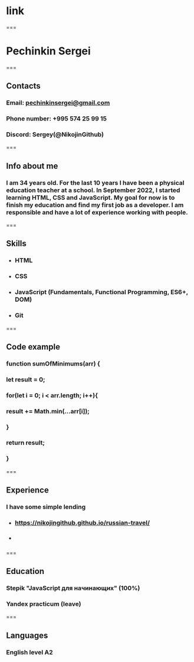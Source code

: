 # link
===
# Pechinkin Sergei
===
## Contacts
### Email: pechinkinsergei@gmail.com
### Phone number: +995 574 25 99 15 
### Discord: Sergey(@NikojinGithub)
===
## Info about me
### I am 34 years old. For the last 10 years I have been a physical education teacher at a school. In September 2022, I started learning HTML, CSS and JavaScript. My goal for now is to finish my education and find my first job as a developer. I am responsible and have a lot of experience working with people.
===
## Skills
* ### HTML
* ### CSS
* ### JavaScript (Fundamentals, Functional Programming, ES6+, DOM)
* ### Git
===
## Code example
### function sumOfMinimums(arr) {
  ### let result = 0;
  ### for(let i = 0; i < arr.length; i++){
  ### result += Math.min(...arr[i]);
  ### }
### return result;  
### }
===
## Experience
### I have some simple lending
* ### https://nikojingithub.github.io/russian-travel/
* ###
===
## Education
### Stepik "JavaScript для начинающих" (100%)
### Yandex practicum (leave)
===
## Languages
### English level A2 